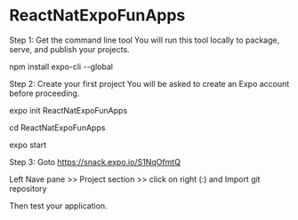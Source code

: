 # ReactNatExpoFunApps

Step 1:
Get the command line tool
You will run this tool locally to package, serve, and publish your projects.

npm install expo-cli --global

Step 2:
Create your first project
You will be asked to create an Expo account before proceeding.

expo init ReactNatExpoFunApps

cd ReactNatExpoFunApps

expo start

Step 3:
Goto https://snack.expo.io/S1NqOfmtQ

Left Nave pane >> Project section >> click on right (:) and Import git repository

Then test your application.
